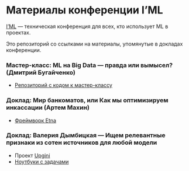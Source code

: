 # Материалы конференции I’ML

[I’ML](https://imlconf.com/?utm_source=github) — техническая конференция для всех, кто использует ML в проектах.

Это репозиторий со ссылками на материалы, упомянутые в докладах конференции.


### Мастер-класс: ML на Big Data — правда или вымысел? (Дмитрий Бугайченко)

- [Репозиторий с кодом к мастер-классу](https://github.com/DmitryBugaychenko/iml-sparkml-demo)


### Доклад: Мир банкоматов, или Как мы оптимизируем инкассации (Артем Махин)

- [Фреймворк Etna](https://github.com/etna-team/etna) 


### Доклад: Валерия Дымбицкая — Ищем релевантные признаки из сотен источников для любой модели

- Проект [Upgini](https://github.com/upgini/upgini) 
- [Ноутбуки с задачами](https://github.com/upgini/upgini/tree/main/notebooks)


